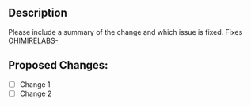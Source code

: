 ## Description

Please include a summary of the change and which issue is fixed.
Fixes [OHIMIRELABS-](https://ohimirelabs.atlassian.net/browse/OHIMIRELABS-)

## Proposed Changes:

- [ ] Change 1
- [ ] Change 2